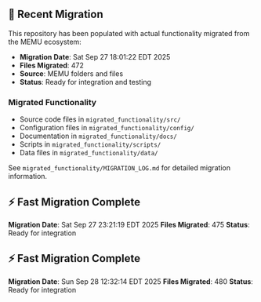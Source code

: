 
## 🔄 Recent Migration

This repository has been populated with actual functionality migrated from the MEMU ecosystem:

- **Migration Date**: Sat Sep 27 18:01:22 EDT 2025
- **Files Migrated**:      472
- **Source**: MEMU folders and files
- **Status**: Ready for integration and testing

### Migrated Functionality
- Source code files in `migrated_functionality/src/`
- Configuration files in `migrated_functionality/config/`
- Documentation in `migrated_functionality/docs/`
- Scripts in `migrated_functionality/scripts/`
- Data files in `migrated_functionality/data/`

See `migrated_functionality/MIGRATION_LOG.md` for detailed migration information.


## ⚡ Fast Migration Complete

**Migration Date**: Sat Sep 27 23:21:19 EDT 2025
**Files Migrated**:      475
**Status**: Ready for integration


## ⚡ Fast Migration Complete

**Migration Date**: Sun Sep 28 12:32:14 EDT 2025
**Files Migrated**:      480
**Status**: Ready for integration

